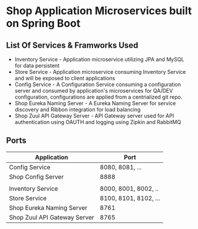 # Shop Application Microservices built on Spring Boot

## List Of Services & Framworks Used
- Inventory Service - Application microservice utilizing JPA and MySQL for data persistent 
- Store Service - Application microservice consuming Inventory Service and will be exposed to client applications
- Config Service - A Configuration Service consuming a configuration server and consumed by application's microservices for QA/DEV configuration, configurations are applied from a centrialized git repo.
- Shop Eureka Naming Server - A Eureka Naming Server for service discovery and Ribbon integration for load balancing
- Shop Zuul API Gateway Server - API Gateway server used for API authentication using OAUTH and logging using Zipkin and RabbitMQ


## Ports

|     Application       |     Port          |
| ------------- | ------------- |
| Config Service | 8080, 8081, ... |
| Shop Config Server | 8888 |
|  |  |
| Inventory Service | 8000, 8001, 8002, ..  |
| Store Service | 8100, 8101, 8102, ... |
| Shop Eureka Naming Server | 8761 |
| Shop Zuul API Gateway Server | 8765 |
